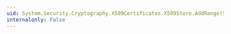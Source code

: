 ```yaml
---
uid: System.Security.Cryptography.X509Certificates.X509Store.AddRange(System.Security.Cryptography.X509Certificates.X509Certificate2Collection)
internalonly: False
---
```


